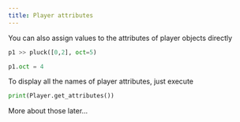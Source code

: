 ```yaml
---
title: Player attributes
---
```


You can also assign values to the attributes of player objects directly

```python
p1 >> pluck([0,2], oct=5)

p1.oct = 4
```

To display all the names of player attributes, just execute

```python
print(Player.get_attributes())
```

More about those later...